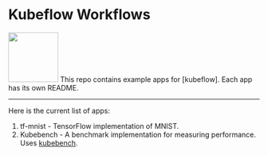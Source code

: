 # Kubeflow Workflows

<img src="https://www.kubeflow.org/images/logo.svg" width="100">
This repo contains example apps for [kubeflow]. Each app has its own README.

---

Here is the current list of apps:
1. tf-mnist - TensorFlow implementation of MNIST.
2. Kubebench - A benchmark implementation for measuring performance. Uses
   [kubebench].

[kubeflow]: https://www.kubeflow.org/
[kubebench]: https://github.com/kubeflow/kubebench
